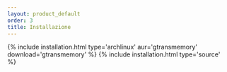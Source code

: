 ```yaml
---
layout: product_default
order: 3
title: Installazione
---
```

{% include installation.html type='archlinux' aur='gtransmemory' download='gtransmemory' %}
{% include installation.html type='source' %}
